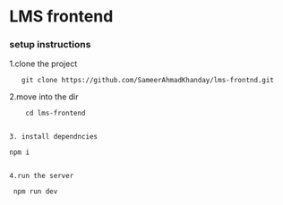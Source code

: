 # LMS frontend

### setup instructions 

1.clone the project
```
   git clone https://github.com/SameerAhmadKhanday/lms-frontnd.git

```
2.move into the dir

```
    cd lms-frontend


3. install dependncies
```
    npm i

```

4.run the server

```
     npm run dev
```
